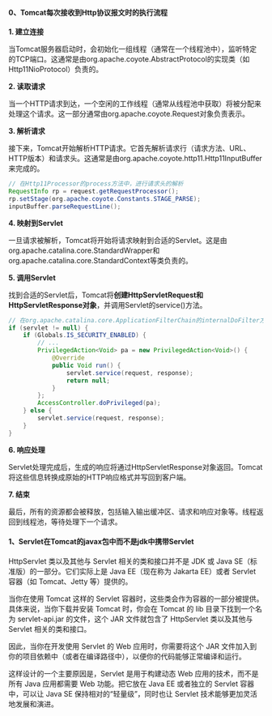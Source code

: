 #### 0、Tomcat每次接收到Http协议报文时的执行流程

**1. 建立连接**

当Tomcat服务器启动时，会初始化一组线程（通常在一个线程池中），监听特定的TCP端口。这通常是由org.apache.coyote.AbstractProtocol的实现类（如Http11NioProtocol）负责的。

**2. 读取请求**

当一个HTTP请求到达，一个空闲的工作线程（通常从线程池中获取）将被分配来处理这个请求。这一部分通常由org.apache.coyote.Request对象负责表示。

**3. 解析请求**

接下来，Tomcat开始解析HTTP请求。它首先解析请求行（请求方法、URL、HTTP版本）和请求头。这通常是由org.apache.coyote.http11.Http11InputBuffer来完成的。

~~~java
// 在Http11Processor的process方法中，进行请求头的解析
RequestInfo rp = request.getRequestProcessor();
rp.setStage(org.apache.coyote.Constants.STAGE_PARSE);
inputBuffer.parseRequestLine();
~~~

**4. 映射到Servlet**

一旦请求被解析，Tomcat将开始将请求映射到合适的Servlet。这是由org.apache.catalina.core.StandardWrapper和org.apache.catalina.core.StandardContext等类负责的。

**5. 调用Servlet**

找到合适的Servlet后，Tomcat将**创建HttpServletRequest和HttpServletResponse对象**，并调用Servlet的service()方法。

~~~java
// 在org.apache.catalina.core.ApplicationFilterChain的internalDoFilter方法中
if (servlet != null) {
    if (Globals.IS_SECURITY_ENABLED) {
        // ...
        PrivilegedAction<Void> pa = new PrivilegedAction<Void>() {
            @Override
            public Void run() {
                servlet.service(request, response);
                return null;
            }
        };
        AccessController.doPrivileged(pa);
    } else {
        servlet.service(request, response);
    }
}
~~~

**6. 响应处理**

Servlet处理完成后，生成的响应将通过HttpServletResponse对象返回。Tomcat将这些信息转换成原始的HTTP响应格式并写回到客户端。

**7. 结束**

最后，所有的资源都会被释放，包括输入输出缓冲区、请求和响应对象等。线程返回到线程池，等待处理下一个请求。

#### 1、Servlet在Tomcat的javax包中而不是jdk中携带Servlet 

HttpServlet 类以及其他与 Servlet 相关的类和接口并不是 JDK 或 Java SE（标准版）的一部分。它们实际上是 Java EE（现在称为 Jakarta EE）或者 Servlet 容器（如 Tomcat、Jetty 等）提供的。

当你在使用 Tomcat 这样的 Servlet 容器时，这些类会作为容器的一部分被提供。具体来说，当你下载并安装 Tomcat 时，你会在 Tomcat 的 lib 目录下找到一个名为 servlet-api.jar 的文件，这个 JAR 文件就包含了 HttpServlet 类以及其他与 Servlet 相关的类和接口。

因此，当你在开发使用 Servlet 的 Web 应用时，你需要将这个 JAR 文件加入到你的项目依赖中（或者在编译路径中），以便你的代码能够正常编译和运行。

这样设计的一个主要原因是，Servlet 是用于构建动态 Web 应用的技术，而不是所有 Java 应用都需要 Web 功能。把它放在 Java EE 或者独立的 Servlet 容器中，可以让 Java SE 保持相对的“轻量级”，同时也让 Servlet 技术能够更加灵活地发展和演进。

